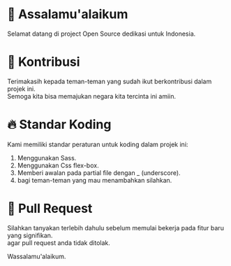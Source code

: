 # :pray: Assalamu'alaikum

Selamat datang di project Open Source dedikasi untuk Indonesia.<br/>





# :wave: Kontribusi

Terimakasih kepada teman-teman yang sudah ikut berkontribusi dalam projek ini.<br/>Semoga kita bisa memajukan negara kita tercinta ini amiin.





# :fire: Standar Koding

Kami memiliki standar peraturan untuk koding dalam projek ini:

1. Menggunakan Sass.
2. Menggunakan Css flex-box.
3. Memberi awalan pada partial file dengan _ (underscore).
4. bagi teman-teman yang mau menambahkan silahkan.





# :rocket: Pull Request

Silahkan tanyakan terlebih dahulu sebelum memulai bekerja pada fitur baru yang signifikan.<br/>agar pull request anda tidak ditolak.

Wassalamu'alaikum.